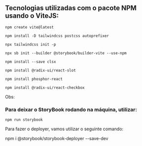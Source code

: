 ## Tecnologias utilizadas com o pacote NPM usando o ViteJS:
```
npm create vite@latest
```
```
npm install -D tailwindcss postcss autoprefixer
```
```
npx tailwindcss init -p
```
```
npx sb init --builder @storybook/builder-vite --use-npm
```
```
npm install --save clsx
```
```
npm install @radix-ui/react-slot
```
```
npm install phosphor-react
```
```
npm install @radix-ui/react-checkbox
```
Obs:
### Para deixar o StoryBook rodando na máquina, utilizar:
```
npm run storybook
```

Para fazer o deployer, vamos utilizar o seguinte comando:

npm i @storybook/storybook-deployer --save-dev